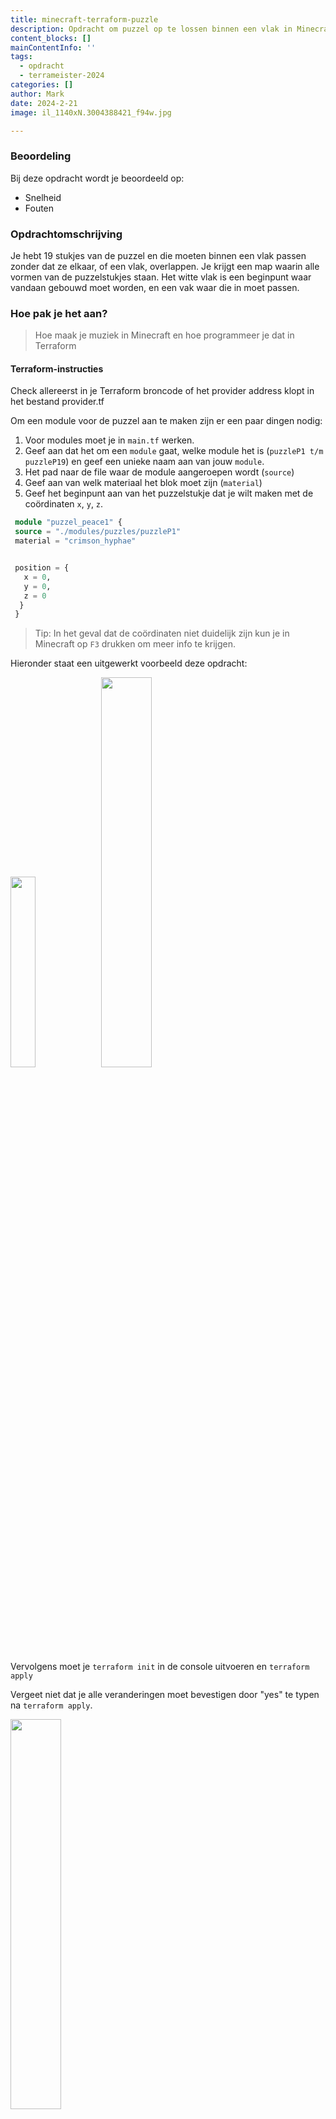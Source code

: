 ```yaml
---
title: minecraft-terraform-puzzle
description: Opdracht om puzzel op te lossen binnen een vlak in Minecraft met Terraform.
content_blocks: []
mainContentInfo: ''
tags:
  - opdracht
  - terrameister-2024
categories: []
author: Mark
date: 2024-2-21
image: il_1140xN.3004388421_f94w.jpg

---
```


### Beoordeling

Bij deze opdracht wordt je beoordeeld op:

- Snelheid
- Fouten

### Opdrachtomschrijving

Je hebt 19 stukjes van de puzzel en die moeten binnen een vlak passen zonder dat ze elkaar, of een vlak, overlappen. Je krijgt een map waarin alle vormen van de puzzelstukjes staan. Het witte vlak is een beginpunt waar vandaan gebouwd moet worden, en een vak waar die in moet passen.

### Hoe pak je het aan?

> Hoe maak je muziek in Minecraft en hoe programmeer je dat in Terraform

#### Terraform-instructies

Check allereerst in je Terraform broncode of het provider address klopt in het bestand provider.tf

Om een module voor de puzzel aan te maken zijn er een paar dingen nodig:

1. Voor modules moet je in `main.tf` werken.
2. Geef aan dat het om een `module` gaat, welke module het is (`puzzleP1 t/m puzzleP19`) en geef een unieke naam aan van jouw `module`.
3. Het pad naar de file waar de module aangeroepen wordt (`source`)
4. Geef aan van welk materiaal het blok moet zijn (`material`)
5. Geef het beginpunt aan van het puzzelstukje dat je wilt maken met de coördinaten `x`, `y`, `z`.

```terraform
 module "puzzel_peace1" {
 source = "./modules/puzzles/puzzleP1"
 material = "crimson_hyphae"


 position = {
   x = 0,
   y = 0,
   z = 0
  }
 }

```

> Tip: In het geval dat de coördinaten niet duidelijk zijn kun je in Minecraft op `F3` drukken
> om meer info te krijgen.

Hieronder staat een uitgewerkt voorbeeld deze opdracht:

<img class="img-fluid" src="/images/code.png" width="28%" height="auto"/>

<img class="img-fluid" src="/images/beginpunt.png" width="40%" height="auto"/>

Vervolgens moet je `terraform init` in de console uitvoeren en `terraform apply`

Vergeet niet dat je alle veranderingen moet bevestigen door "yes" te typen na
`terraform apply`.

<img class="img-fluid" src="/images/apply.png" width="40%" height="auto"/>

### Minecraft informatie over puzzels

Je hebt 19 puzzelstukjes die te vinden zijn in de map modules/puzzles:

<img class="img-fluid" src="/images/modules.png" width="25%" height="auto"/>

Voor een beter overzicht kun je hier een map vinden met alle puzzelstukjes in de volgorde 1 t/m 19:

<img class="img-fluid" src="/images/puzzle.png" width="40%" height="auto"/>


